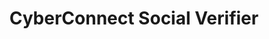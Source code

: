 ---
id: cyberconnect-social-verifier
title: CyberConnect Social Verifier
slug: /interface/cyberconnect-social-verifier
sidebar_label: CyberConnect Social Verifier
sidebar_position: 4
---